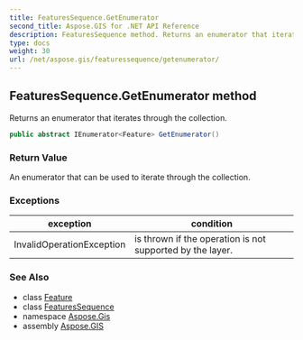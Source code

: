```yaml
---
title: FeaturesSequence.GetEnumerator
second_title: Aspose.GIS for .NET API Reference
description: FeaturesSequence method. Returns an enumerator that iterates through the collection
type: docs
weight: 30
url: /net/aspose.gis/featuressequence/getenumerator/
---
```

## FeaturesSequence.GetEnumerator method

Returns an enumerator that iterates through the collection.

```csharp
public abstract IEnumerator<Feature> GetEnumerator()
```

### Return Value

An enumerator that can be used to iterate through the collection.

### Exceptions

| exception | condition |
| --- | --- |
| InvalidOperationException | is thrown if the operation is not supported by the layer. |

### See Also

* class [Feature](../../feature/)
* class [FeaturesSequence](../)
* namespace [Aspose.Gis](../../featuressequence/)
* assembly [Aspose.GIS](../../../)


